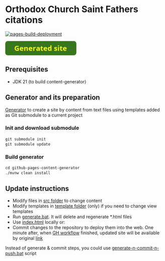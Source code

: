 
# Orthodox Church Saint Fathers citations

[![pages-build-deployment](https://github.com/andrei-punko/saint-fathers-citations/actions/workflows/pages/pages-build-deployment/badge.svg)](https://github.com/andrei-punko/saint-fathers-citations/actions/workflows/pages/pages-build-deployment)

<a href="https://andrei-punko.github.io/saint-fathers-citations"><img src="images/button_generated-site.png" alt="Link to generated site" height="45"/></a>

## Prerequisites
- JDK 21 (to build content-generator)

## Generator and its preparation
[Generator](https://github.com/andrei-punko/github-pages-content-generator) to create a site 
by content from text files using templates added as Git submodule to a current project

### Init and download submodule
```
git submodule init
git submodule update
```

### Build generator
```
cd github-pages-content-generator
./mvnw clean install
```

## Update instructions
- Modify files in [src folder](src) to change content
- Modify templates in [template folder](templates) (only) if you need to change view templates
- Run [generate.bat](generate.bat). It will delete and regenerate *.html files
- Use [index.html](index.html) locally or:
- Commit changes to the repository to deploy them into the web.
  One minute after, when [GH workflow](https://github.com/andrei-punko/saint-fathers-citations/actions) finished,
  updated site will be available by original [link](https://andrei-punko.github.io/saint-fathers-citations)

Instead of generate & commit steps, you could use [generate-n-commit-n-push.bat](generate-n-commit-n-push.bat) script
